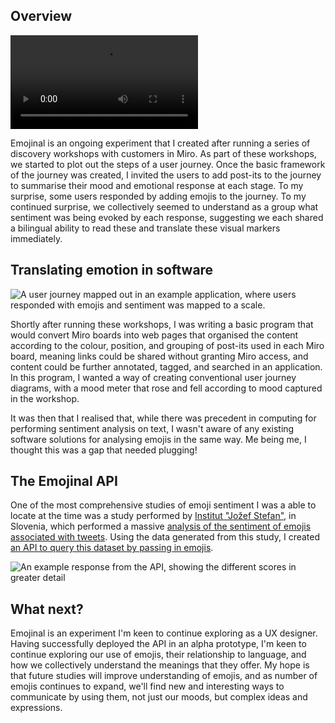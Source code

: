 ## Overview

<video src="/emojinal.webm" caption="Some of the different sentiment values returned by the API for different emojis."></video>

Emojinal is an ongoing experiment that I created after running a series of discovery workshops with customers in Miro. As part of these workshops, we started to plot out the steps of a user journey. Once the basic framework of the journey was created, I invited the users to add post-its to the journey to summarise their mood and emotional response at each stage. To my surprise, some users responded by adding emojis to the journey. To my continued surprise, we collectively seemed to understand as a group what sentiment was being evoked by each response, suggesting we each shared a bilingual ability to read these and translate these visual markers immediately.

## Translating emotion in software

![A user journey mapped out in an example application, where users responded with emojis and sentiment was mapped to a scale.](emojinal.png)

Shortly after running these workshops, I was writing a basic program that would convert Miro boards into web pages that organised the content according to the colour, position, and grouping of post-its used in each Miro board, meaning links could be shared without granting Miro access, and content could be further annotated, tagged, and searched in an application. In this program, I wanted a way of creating conventional user journey diagrams, with a mood meter that rose and fell according to mood captured in the workshop.

It was then that I realised that, while there was precedent in computing for performing sentiment analysis on text, I wasn't aware of any existing software solutions for analysing emojis in the same way. Me being me, I thought this was a gap that needed plugging!


## The Emojinal API

One of the most comprehensive studies of emoji sentiment I was a able to locate at the time was a study performed by [Institut "Jožef Stefan"](https://en.wikipedia.org/wiki/Jo%C5%BEef_Stefan_Institute), in Slovenia, which performed a massive [analysis of the sentiment of emojis associated with tweets](https://www.ncbi.nlm.nih.gov/pmc/articles/PMC4671607/). Using the data generated from this study, I created [an API to query this dataset by passing in emojis](https://emojin.al/).


![An example response from the API, showing the different scores in greater detail](emojinal_1.jpg)

## What next?

Emojinal is an experiment I'm keen to continue exploring as a UX designer. Having successfully deployed the API in an alpha prototype, I'm keen to continue exploring our use of emojis, their relationship to language, and how we collectively understand the meanings that they offer. My hope is that future studies will improve understanding of emojis, and as number of emojis continues to expand, we'll find new and interesting ways to communicate by using them, not just our moods, but complex ideas and expressions.
